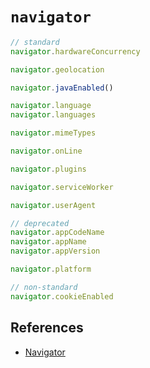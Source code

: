 # `navigator`

```js
// standard
navigator.hardwareConcurrency

navigator.geolocation

navigator.javaEnabled()

navigator.language
navigator.languages

navigator.mimeTypes

navigator.onLine

navigator.plugins

navigator.serviceWorker

navigator.userAgent

// deprecated
navigator.appCodeName
navigator.appName
navigator.appVersion

navigator.platform

// non-standard
navigator.cookieEnabled
```

## References
- [Navigator](https://developer.mozilla.org/en-US/docs/Web/API/Navigator)
